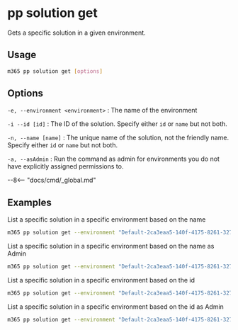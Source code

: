 # pp solution get

Gets a specific solution in a given environment.

## Usage

```sh
m365 pp solution get [options]
```

## Options

`-e, --environment <environment>`
: The name of the environment

`-i --id [id]`
: The ID of the solution. Specify either `id` or `name` but not both.

`-n, --name [name]`
: The unique name of the solution, not the friendly name. Specify either `id` or `name` but not both.

`-a, --asAdmin`
: Run the command as admin for environments you do not have explicitly assigned permissions to.

--8<-- "docs/cmd/_global.md"

## Examples

List a specific solution in a specific environment based on the name

```sh
m365 pp solution get --environment "Default-2ca3eaa5-140f-4175-8261-3272edf9f339" --name "Default"
```

List a specific solution in a specific environment based on the name as Admin

```sh
m365 pp solution get --environment "Default-2ca3eaa5-140f-4175-8261-3272edf9f339" --name "Default" --asAdmin
```

List a specific solution in a specific environment based on the id

```sh
m365 pp solution get --environment "Default-2ca3eaa5-140f-4175-8261-3272edf9f339" --id "ee62fd63-e49e-4c09-80de-8fae1b9a427e"
```

List a specific solution in a specific environment based on the id as Admin

```sh
m365 pp solution get --environment "Default-2ca3eaa5-140f-4175-8261-3272edf9f339" --id "ee62fd63-e49e-4c09-80de-8fae1b9a427e" --asAdmin
```
